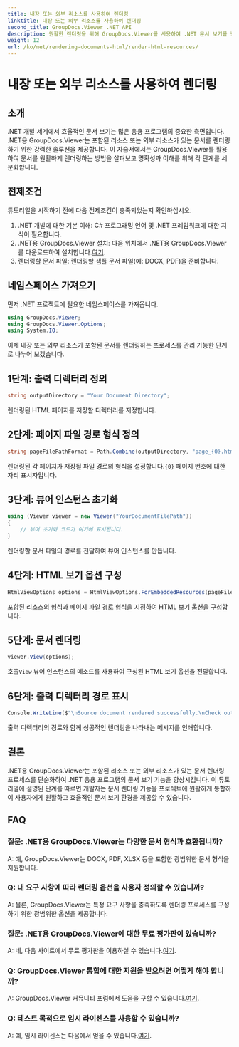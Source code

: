 ```yaml
---
title: 내장 또는 외부 리소스를 사용하여 렌더링
linktitle: 내장 또는 외부 리소스를 사용하여 렌더링
second_title: GroupDocs.Viewer .NET API
description: 원활한 렌더링을 위해 GroupDocs.Viewer를 사용하여 .NET 문서 보기를 향상시킵니다. 효율적인 통합과 우수한 사용자 경험을 위해 튜토리얼을 따르십시오.
weight: 12
url: /ko/net/rendering-documents-html/render-html-resources/
---
```


# 내장 또는 외부 리소스를 사용하여 렌더링

## 소개

.NET 개발 세계에서 효율적인 문서 보기는 많은 응용 프로그램의 중요한 측면입니다. .NET용 GroupDocs.Viewer는 포함된 리소스 또는 외부 리소스가 있는 문서를 렌더링하기 위한 강력한 솔루션을 제공합니다. 이 자습서에서는 GroupDocs.Viewer를 활용하여 문서를 원활하게 렌더링하는 방법을 살펴보고 명확성과 이해를 위해 각 단계를 세분화합니다.

## 전제조건

튜토리얼을 시작하기 전에 다음 전제조건이 충족되었는지 확인하십시오.

1. .NET 개발에 대한 기본 이해: C# 프로그래밍 언어 및 .NET 프레임워크에 대한 지식이 필요합니다.
2.  .NET용 GroupDocs.Viewer 설치: 다음 위치에서 .NET용 GroupDocs.Viewer를 다운로드하여 설치합니다.[여기](https://releases.groupdocs.com/viewer/net/).
3. 렌더링할 문서 파일: 렌더링할 샘플 문서 파일(예: DOCX, PDF)을 준비합니다.

## 네임스페이스 가져오기

먼저 .NET 프로젝트에 필요한 네임스페이스를 가져옵니다.

```csharp
using GroupDocs.Viewer;
using GroupDocs.Viewer.Options;
using System.IO;
```

이제 내장 또는 외부 리소스가 포함된 문서를 렌더링하는 프로세스를 관리 가능한 단계로 나누어 보겠습니다.

## 1단계: 출력 디렉터리 정의

```csharp
string outputDirectory = "Your Document Directory";
```

렌더링된 HTML 페이지를 저장할 디렉터리를 지정합니다.

## 2단계: 페이지 파일 경로 형식 정의

```csharp
string pageFilePathFormat = Path.Combine(outputDirectory, "page_{0}.html");
```

렌더링된 각 페이지가 저장될 파일 경로의 형식을 설정합니다.`{0}` 페이지 번호에 대한 자리 표시자입니다.

## 3단계: 뷰어 인스턴스 초기화

```csharp
using (Viewer viewer = new Viewer("YourDocumentFilePath"))
{
    // 뷰어 초기화 코드가 여기에 표시됩니다.
}
```

렌더링할 문서 파일의 경로를 전달하여 뷰어 인스턴스를 만듭니다.

## 4단계: HTML 보기 옵션 구성

```csharp
HtmlViewOptions options = HtmlViewOptions.ForEmbeddedResources(pageFilePathFormat);
```

포함된 리소스의 형식과 페이지 파일 경로 형식을 지정하여 HTML 보기 옵션을 구성합니다.

## 5단계: 문서 렌더링

```csharp
viewer.View(options);
```

 호출`View` 뷰어 인스턴스의 메소드를 사용하여 구성된 HTML 보기 옵션을 전달합니다.

## 6단계: 출력 디렉터리 경로 표시

```csharp
Console.WriteLine($"\nSource document rendered successfully.\nCheck output in: {outputDirectory}");
```

출력 디렉터리의 경로와 함께 성공적인 렌더링을 나타내는 메시지를 인쇄합니다.

## 결론

.NET용 GroupDocs.Viewer는 포함된 리소스 또는 외부 리소스가 있는 문서 렌더링 프로세스를 단순화하여 .NET 응용 프로그램의 문서 보기 기능을 향상시킵니다. 이 튜토리얼에 설명된 단계를 따르면 개발자는 문서 렌더링 기능을 프로젝트에 원활하게 통합하여 사용자에게 원활하고 효율적인 문서 보기 환경을 제공할 수 있습니다.

## FAQ

### 질문: .NET용 GroupDocs.Viewer는 다양한 문서 형식과 호환됩니까?

A: 예, GroupDocs.Viewer는 DOCX, PDF, XLSX 등을 포함한 광범위한 문서 형식을 지원합니다.

### Q: 내 요구 사항에 따라 렌더링 옵션을 사용자 정의할 수 있습니까?

A: 물론, GroupDocs.Viewer는 특정 요구 사항을 충족하도록 렌더링 프로세스를 구성하기 위한 광범위한 옵션을 제공합니다.

### 질문: .NET용 GroupDocs.Viewer에 대한 무료 평가판이 있습니까?

 A: 네, 다음 사이트에서 무료 평가판을 이용하실 수 있습니다.[여기](https://releases.groupdocs.com/).

### Q: GroupDocs.Viewer 통합에 대한 지원을 받으려면 어떻게 해야 합니까?

 A: GroupDocs.Viewer 커뮤니티 포럼에서 도움을 구할 수 있습니다.[여기](https://forum.groupdocs.com/c/viewer/9).

### Q: 테스트 목적으로 임시 라이센스를 사용할 수 있습니까?

 A: 예, 임시 라이센스는 다음에서 얻을 수 있습니다.[여기](https://purchase.groupdocs.com/temporary-license/).